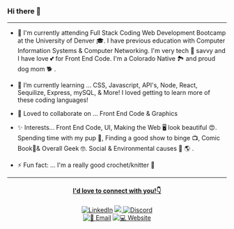 ### Hi there 👋
---

- 💬 I'm currently attending Full Stack Coding Web Development Bootcamp at the University of Denver 🎓. I have previous education with Computer Information Systems & Computer Networking. I'm very tech 📱 savvy and I have love 💕 for Front End Code. I'm a Colorado Native 🏞 and proud dog mom 🐕 . 

- 🌱 I’m currently learning ... CSS, Javascript, API's, Node, React, Sequilize, Express, mySQL, & More! I loved getting to learn more of these coding languages!

- 🤝 Loved to collaborate on ... Front End Code & Graphics 

- ✨ Interests... Front End Code, UI, Making the Web 🖥 look beautiful 😍. Spending time with my pup 🐶, Finding a good show to binge 📺, Comic Book💚& Overall Geek 🤓. Social & Environmental causes 💪 🌎 . 

- ⚡ Fun fact: ... I'm a really good crochet/knitter 🧶 

---

<h4 align="center" style="text-decoration:underline;">I'd love to connect with you!👇 </h4>
<p align="center">
<a href="https://www.linkedin.com/in/kendrawing/"><img src="https://img.shields.io/badge/LinkedIn-ffffff?style=flat-square&logo=LinkedIn&logoColor=0177b5&link=https://www.linkedin.com/in/kendrawing/" alt="LinkedIn" /></a>
<a href="https://join.slack.com/t/kendrawingweb-dfc7333/shared_invite/zt-u0vp8owy-odr4CflXwX80gsCmkVjL5w"><img src="https://cdn.brandfolder.io/5H442O3W/at/pl546j-7le8zk-btwjnu/Slack_RGB.png?height=30&width=200">
<a href="https://discord.gg/eK8HPFx39u"><img src="https://img.shields.io/badge/Discord-000000?style=for-the-badge&logo=Discord&link=https://discord.gg/eK8HPFx39u" alt="Discord" /></a>
<br>
<a href="kendrawingpro@icloud.com"><img src="https://img.shields.io/badge/📧 Email-kendrawingpro@icloud.com-080705?labelColor=FF006F&style=flat-square&link=kendrawingpro@icloud.com" alt="📧 Email " /></a>
<a href="kendrawing.myportfolio.com"><img src="https://img.shields.io/badge/💻 Website-kendrawing.com-080705?labelColor=FF006F&style=flat-square&link=kendrawing.myportfolio.com" alt="💻 Website" /> 
</p>

<!--
**kwing25/kwing25** is a ✨ _special_ ✨ repository because its `README.md` (this file) appears on your GitHub profile.

Here are some ideas to get you started:

- 🔭 I’m currently working on ...
- 🌱 I’m currently learning ...
- 👯 I’m looking to collaborate on ...
- 🤔 I’m looking for help with ...
- 💬 Ask me about ...
- 📫 How to reach me: ...
- 😄 Pronouns: ...
- ⚡ Fun fact: ...
-->
